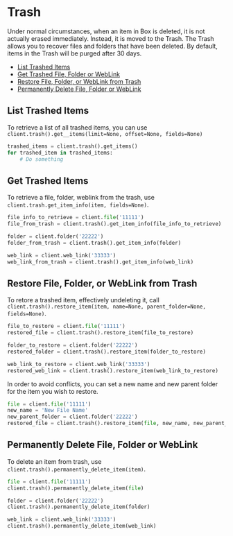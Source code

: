 Trash
=====

Under normal circumstances, when an item in Box is deleted, it is not actually erased immediately. Instead, it is
moved to the Trash. The Trash allows you to recover files and folders that have been deleted. By default, items in
the Trash will be purged after 30 days.

<!-- START doctoc generated TOC please keep comment here to allow auto update -->
<!-- DON'T EDIT THIS SECTION, INSTEAD RE-RUN doctoc TO UPDATE -->


- [List Trashed Items](#list-trashed-items)
- [Get Trashed File, Folder or WebLink](#get-trashed-file-folder-or-weblink)
- [Restore File, Folder, or WebLink from Trash](#restore-file-folder-or-weblink-from-trash)
- [Permanently Delete File, Folder or WebLink](#permanently-delete-file-folder-or-weblink)

<!-- END doctoc generated TOC please keep comment here to allow auto update -->

List Trashed Items
------------------

To retrieve a list of all trashed items, you can use `client.trash().get__items(limit=None, offset=None, fields=None)`

```python
trashed_items = client.trash().get_items()
for trashed_item in trashed_items:
    # Do something
```

Get Trashed Items
-----------------

To retrieve a file, folder, weblink from the trash, use `client.trash.get_item_info(item, fields=None)`. 

```python
file_info_to_retrieve = client.file('11111')
file_from_trash = client.trash().get_item_info(file_info_to_retrieve)
```

```python
folder = client.folder('22222')
folder_from_trash = client.trash().get_item_info(folder)
```

```python
web_link = client.web_link('33333')
web_link_from_trash = client.trash().get_item_info(web_link)
```

Restore File, Folder, or WebLink from Trash
-------------------------------------------

To retore a trashed item, effectively undeleting it, call `client.trash().restore_item(item, name=None, parent_folder=None, fields=None)`.

```python
file_to_restore = client.file('11111')
restored_file = client.trash().restore_item(file_to_restore)
```

```python
folder_to_restore = client.folder('22222')
restored_folder = client.trash().restore_item(folder_to_restore)
```

```python
web_link_to_restore = client.web_link('33333')
restored_web_link = client.trash().restore_item(web_link_to_restore)
```

In order to avoid conflicts, you can set a new name and new parent folder for the item you wish to restore.

```python
file = client.file('11111')
new_name = 'New File Name'
new_parent_folder = client.folder('22222')
restored_file = client.trash().restore_item(file, new_name, new_parent_folder)
```

Permanently Delete File, Folder or WebLink
-------------------------------------------

To delete an item from trash, use `client.trash().permanently_delete_item(item)`.

```python
file = client.file('11111')
client.trash().permanently_delete_item(file)
```

```python
folder = client.folder('22222')
client.trash().permanently_delete_item(folder)
```

```python
web_link = client.web_link('33333')
client.trash().permanently_delete_item(web_link)
```
